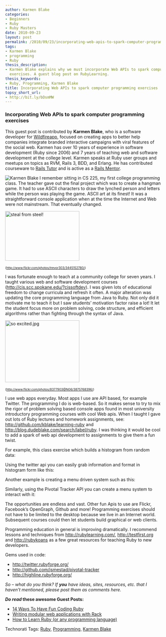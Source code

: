 ```yaml
---
author: Karmen Blake
categories:
- Beginners
- Ruby
- Ruby Masters
date: 2010-09-23
layout: post
permalink: /2010/09/23/incorporating-web-apis-to-spark-computer-programming-exercises/
tags:
- Karmen Blake
- programming
- Ruby
thesis_description:
- Karmen Blake explains why we must incorporate Web APIs to spark computer programming
  exercises. A guest blog post on RubyLearning.
thesis_keywords:
- Ruby, Programming, Karmen Blake
title: Incorporating Web APIs to spark computer programming exercises
topsy_short_url:
- http://bit.ly/bDsmMW
---
```


<div>
  <h3>
    Incorporating Web APIs to spark computer programming exercises
  </h3>
  
  <p class="update">
    This guest post is contributed by <b>Karmen Blake</b>, who is a software developer for <a href="http://wildfireapp.com/">Wildfireapp</a>, focused on creating apps to better help companies integrate branded interactive campaigns with viral features of the social web. Karmen has over 10 years of experience in software development (Ruby since 2006) and 7 years of teaching web and software development at the college level. Karmen speaks at Ruby user groups and meetups on topics as RVM, Rails 3, BDD, and Erlang. He has contributed courseware to <a href="http://railstutor.org/">Rails Tutor</a> and is active as a <a href="http://www.railsmentors.org/users/17">Rails Mentor</a>.
  </p>
  
  <p class="block">
    <img class="alignright" src="http://rubylearning.com/images/karmen.jpg" title="Karmen Blake" alt="Karmen Blake" /> I remember sitting in CS 225, my first college programming class. The teacher gave out the final project which was to create a hangman game. It had to use ASCII characters to draw the lynched person and letters while the person was playing the game. ASCII art at its finest! It was a straightforward console application when at the time the Internet and Web were not mainstream. That eventually changed.
  </p>
  
  <p>
    <a href="http://www.flickr.com/photos/trevor303/3445152780/" title="steal from steel! by tdub303, on Flickr"><img alt="steal from steel!" height="160" src="http://farm4.static.flickr.com/3363/3445152780_53d04eeb6d_m.jpg" width="240" /></a><br /> <br /> <span style="font-size: x-small;">(<a href="http://www.flickr.com/photos/trevor303/3445152780/">http://www.flickr.com/photos/trevor303/3445152780/</a>)</span>
  </p>
  
  <p>
    I was fortunate enough to teach at a community college for seven years. I taught various web and software development courses (<a href="http://cis.scc.spokane.edu/?cissoftdev">http://cis.scc.spokane.edu/?cissoftdev</a>). I was given lots of educational freedom to change curricula and refresh it often. A major alteration was updating the core programming language from Java to Ruby. Not only did it motivate me to teach it but I saw students&#8217; motivation factor raise a lot! It let the student focus more on problem solving, code structure, and efficient algorithms rather than fighting through the syntax of Java.
  </p>
  
  <p>
    <a href="http://www.flickr.com/photos/8377903@N06/3875768396/" title="so excited.jpg by jeff.hillman, on Flickr"><img alt="so excited.jpg" height="200" src="http://farm3.static.flickr.com/2569/3875768396_3e27099c80_m.jpg" width="240" /></a><br /> <br /> <span style="font-size: x-small;">(<a href="http://www.flickr.com/photos/8377903@N06/3875768396/">http://www.flickr.com/photos/8377903@N06/3875768396/</a>)</span>
  </p>
  
  <p>
    I use web apps everyday. Most apps I use are API based, for example Twitter. The programming I do is web-based. So it makes sense to try to mix the rigor of problem solving based console apps found in most university introductory programming courses with cool Web apis. When I taught I gave out lots of Ruby lectures and homework assignments, see: <a href="http://github.com/kblake/learning-ruby">http://github.com/kblake/learning-ruby</a> and <a href="http://blog.dudeblake.com/search/label/ruby">http://blog.dudeblake.com/search/label/ruby</a>. I was thinking it would be cool to add a spark of web api development to assignments to give them a fun twist.
  </p>
  
  <p>
    For example, this class exercise which builds a histogram from random data:
  </p>
  
  <p>
  </p>
  
  <p>
    Using the twitter api you can easily grab information and format in histogram form like this:
  </p>
  
  <p>
  </p>
  
  <p>
    Another example is creating a menu driven system such as this:
  </p>
  
  <p>
  </p>
  
  <p>
    Similarly, using the Pivotal Tracker API you can create a menu system to interact with it:
  </p>
  
  <p>
  </p>
  
  <p>
    The opportunities are endless and vast. Other fun Apis to use are Flickr, Facebook&#8217;s OpenGraph, Github and more! Programming exercises should not have to be limited to the desktop because we live in an Internet world. Subsequent courses could then let students build graphical or web clients.
  </p>
  
  <p>
    Programming education in general is improving dramatically. I recommend lessons and techniques from <a href="http://rubylearning.com/">http://rubylearning.com/</a>, <a href="http://testfirst.org/">http://testfirst.org</a> and <a href="http://rubykoans.com/">http://rubykoans</a> as a few great resources for teaching Ruby to new developers.
  </p>
  
  <p>
    Gems used in code:
  </p>
  
  <ul>
    <li>
      <a href="http://twitter.rubyforge.org/">http://twitter.rubyforge.org/</a>
    </li>
    <li>
      <a href="http://github.com/jsmestad/pivotal-tracker">http://github.com/jsmestad/pivotal-tracker</a>
    </li>
    <li>
      <a href="http://highline.rubyforge.org/">http://highline.rubyforge.org/</a>
    </li>
  </ul>
  
  <p>
    <em>So – what do you think? If <b>you</b> have ideas, sites, resources, etc. that I haven&#8217;t mentioned, please post them as comments here.</em>
  </p>
  
  <p>
    <b><em>Do read</em> these awesome Guest Posts:</b>
  </p>
  
  <ul>
    <li>
      <a href="http://rubylearning.com/blog/2010/09/22/14-ways-to-have-fun-coding-ruby/">14 Ways To Have Fun Coding Ruby</a>
    </li>
    <li>
      <a href="http://rubylearning.com/blog/2010/09/21/writing-modular-web-applications-with-rack/">Writing modular web applications with Rack</a>
    </li>
    <li>
      <a href="http://rubylearning.com/blog/2010/09/20/how-to-learn-ruby-or-any-programming-language/">How to Learn Ruby (or any programming language)</a>
    </li>
  </ul>
</div>

Technorati Tags: <a href="http://technorati.com/tag/Ruby" rel="tag">Ruby</a>, <a href="http://technorati.com/tag/Programming" rel="tag"> Programming</a>, <a href="http://technorati.com/tag/Karmen+Blake" rel="tag"> Karmen Blake</a>
